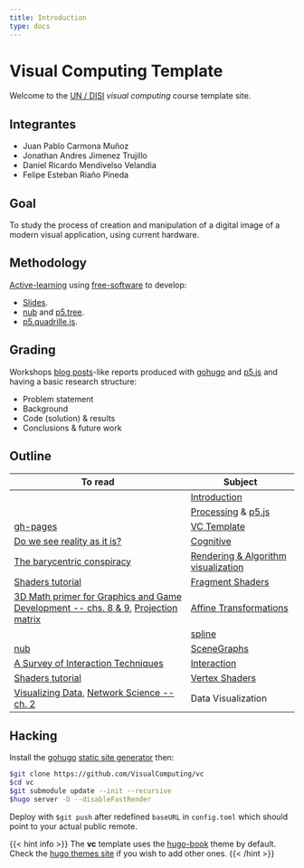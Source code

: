 ```yaml
---
title: Introduction
type: docs
---
```


# Visual Computing Template

Welcome to the [UN / DISI](http://www.ingenieria.unal.edu.co/dependencias/departamentos/departamento-de-ingenieria-de-sistemas-e-industrial) _visual computing_ course template site.

## Integrantes

- Juan Pablo Carmona Muñoz
- Jonathan Andres Jimenez Trujillo
- Daniel Ricardo Mendivelso Velandia
- Felipe Esteban Riaño Pineda

## Goal

To study the process of creation and manipulation of a digital image of a modern visual application, using current hardware.

## Methodology

[Active-learning](https://en.wikipedia.org/wiki/Active_learning) using [free-software](https://en.wikipedia.org/wiki/Free_software) to develop:

- [Slides](https://github.com/orgs/VisualComputing/teams/presentations/repositories).
- [nub](https://github.com/VisualComputing/nub) and [p5.tree](https://github.com/VisualComputing/p5.tree).
- [p5.quadrille.js](https://github.com/objetos/p5.quadrille.js).

## Grading

Workshops [blog posts](https://en.wikipedia.org/wiki/Edublog)-like reports produced with [gohugo](https://gohugo.io/) and [p5.js](https://p5js.org/) and having a basic research structure:

- Problem statement
- Background
- Code (solution) & results
- Conclusions & future work

## Outline

| To read                                                                                                                                                                                                                                                             | Subject                                                                             |
| ------------------------------------------------------------------------------------------------------------------------------------------------------------------------------------------------------------------------------------------------------------------- | ----------------------------------------------------------------------------------- |
|                                                                                                                                                                                                                                                                     | [Introduction](https://github.com/VisualComputing/Introduction)                     |
|                                                                                                                                                                                                                                                                     | [Processing](https://processing.org/) & [p5.js](https://p5js.org/)                  |
| [gh-pages](https://pages.github.com/)                                                                                                                                                                                                                               | [VC Template](https://visualcomputing.github.io/vc/)                                |
| [Do we see reality as it is?](http://y2u.be/oYp5XuGYqqY)                                                                                                                                                                                                            | [Cognitive](https://github.com/VisualComputing/Cognitive)                           |
| [The barycentric conspiracy](https://fgiesen.wordpress.com/2013/02/06/the-barycentric-conspirac/)                                                                                                                                                                   | [Rendering & Algorithm visualization](https://github.com/VisualComputing/Rendering) |
| [Shaders tutorial](https://processing.org/tutorials/pshader/)                                                                                                                                                                                                       | [Fragment Shaders](https://github.com/VisualComputing/FragmentShaders)              |
| [3D Math primer for Graphics and Game Development -- chs. 8 & 9](https://tfetimes.com/wp-content/uploads/2015/04/F.Dunn-I.Parberry-3D-Math-Primer-for-Graphics-and-Game-Development.pdf), [Projection matrix](http://www.songho.ca/opengl/gl_projectionmatrix.html) | [Affine Transformations](https://github.com/VisualComputing/Transformations)        |
|                                                                                                                                                                                                                                                                     | [spline](https://visualcomputing.github.io/Curves)                                  |
| [nub](https://github.com/VisualComputing/nub)                                                                                                                                                                                                                       | [SceneGraphs](https://github.com/VisualComputing/SceneGraphs)                       |
| [A Survey of Interaction Techniques](https://hal.inria.fr/hal-00789413/document)                                                                                                                                                                                    | [Interaction](https://github.com/VisualComputing/Interaction)                       |
| [Shaders tutorial](https://processing.org/tutorials/pshader/)                                                                                                                                                                                                       | [Vertex Shaders](https://github.com/VisualComputing/VertexShaders)                  |
| [Visualizing Data](http://media.espora.org/mgoblin_media/media_entries/1633/Visualizing_Data.pdf), [Network Science -- ch. 2](http://networksciencebook.com/chapter/2)                                                                                              | Data Visualization                                                                  |

## Hacking

Install the [gohugo](https://gohugo.io/) [static site generator](https://jamstack.org/generators/) then:

```sh
$git clone https://github.com/VisualComputing/vc
$cd vc
$git submodule update --init --recursive
$hugo server -D --disableFastRender
```

Deploy with `$git push` after redefined `baseURL` in `config.toml` which should point to your actual public remote.

{{< hint info >}}
The **vc** template uses the [hugo-book](https://github.com/alex-shpak/hugo-book) theme by default. Check the [hugo themes site](https://themes.gohugo.io/) if you wish to add other ones.
{{< /hint >}}
